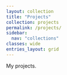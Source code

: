 ```yaml
---
layout: collection
title: "Projects"
collection: projects
permalink: /projects/
sidebar:
  nav: "collections"
classes: wide
entries_layout: grid
---
```


My projects.